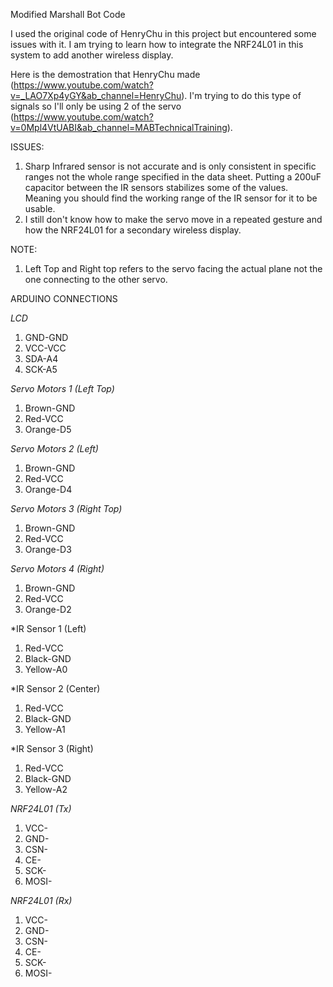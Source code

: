 Modified Marshall Bot Code

I used the original code of HenryChu in this project but encountered some issues with it. I am trying to learn how to integrate the NRF24L01 in this system to add another wireless display.

Here is the demostration that HenryChu made (https://www.youtube.com/watch?v=_LAO7Xp4yGY&ab_channel=HenryChu). I'm trying to do this type of signals so I'll only be using 2 of the servo (https://www.youtube.com/watch?v=0Mpl4VtUABI&ab_channel=MABTechnicalTraining). 


ISSUES:
1. Sharp Infrared sensor is not accurate and is only consistent in specific ranges not the whole range specified in the data sheet. Putting a 200uF capacitor between the IR sensors stabilizes some of the values. Meaning you should find the working range of the IR sensor for it to be usable.
2. I still don't know how to make the servo move in a repeated gesture and how the NRF24L01 for a secondary wireless display. 

NOTE:
1. Left Top and Right top refers to the servo facing the actual plane not the one connecting to the other servo. 

ARDUINO CONNECTIONS

*LCD*                 
1. GND-GND
2. VCC-VCC
3. SDA-A4
4. SCK-A5

*Servo Motors 1 (Left Top)*
1. Brown-GND
2. Red-VCC
3. Orange-D5

*Servo Motors 2 (Left)*
1. Brown-GND
2. Red-VCC
3. Orange-D4

*Servo Motors 3 (Right Top)*
1. Brown-GND
2. Red-VCC
3. Orange-D3

*Servo Motors 4 (Right)*
1. Brown-GND
2. Red-VCC
3. Orange-D2

*IR Sensor 1 (Left)
1. Red-VCC
2. Black-GND
3. Yellow-A0

*IR Sensor 2 (Center)
1. Red-VCC
2. Black-GND
3. Yellow-A1

*IR Sensor 3 (Right)
1. Red-VCC
2. Black-GND
3. Yellow-A2

*NRF24L01 (Tx)*
1. VCC-
2. GND-
3. CSN-
4. CE-
5. SCK-
6. MOSI-

*NRF24L01 (Rx)*
1. VCC-
2. GND-
3. CSN-
4. CE-
5. SCK-
6. MOSI-

